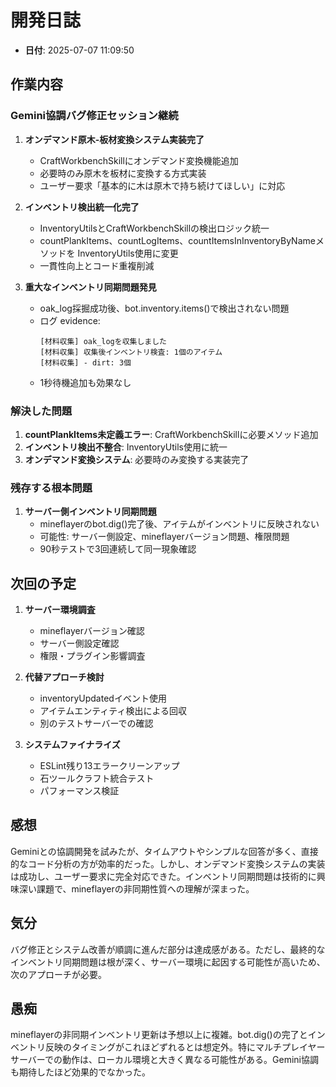 # 開発日誌

- **日付**: 2025-07-07 11:09:50

## 作業内容

### Gemini協調バグ修正セッション継続

1. **オンデマンド原木-板材変換システム実装完了**
   - CraftWorkbenchSkillにオンデマンド変換機能追加
   - 必要時のみ原木を板材に変換する方式実装
   - ユーザー要求「基本的に木は原木で持ち続けてほしい」に対応

2. **インベントリ検出統一化完了**
   - InventoryUtilsとCraftWorkbenchSkillの検出ロジック統一
   - countPlankItems、countLogItems、countItemsInInventoryByNameメソッドを
     InventoryUtils使用に変更
   - 一貫性向上とコード重複削減

3. **重大なインベントリ同期問題発見**
   - oak_log採掘成功後、bot.inventory.items()で検出されない問題
   - ログ evidence:
     ```
     [材料収集] oak_logを収集しました
     [材料収集] 収集後インベントリ検査: 1個のアイテム
     [材料収集] - dirt: 3個
     ```
   - 1秒待機追加も効果なし

### 解決した問題

1. **countPlankItems未定義エラー**: CraftWorkbenchSkillに必要メソッド追加
2. **インベントリ検出不整合**: InventoryUtils使用に統一
3. **オンデマンド変換システム**: 必要時のみ変換する実装完了

### 残存する根本問題

1. **サーバー側インベントリ同期問題**
   - mineflayerのbot.dig()完了後、アイテムがインベントリに反映されない
   - 可能性: サーバー側設定、mineflayerバージョン問題、権限問題
   - 90秒テストで3回連続して同一現象確認

## 次回の予定

1. **サーバー環境調査**
   - mineflayerバージョン確認
   - サーバー側設定確認
   - 権限・プラグイン影響調査

2. **代替アプローチ検討**
   - inventoryUpdatedイベント使用
   - アイテムエンティティ検出による回収
   - 別のテストサーバーでの確認

3. **システムファイナライズ**
   - ESLint残り13エラークリーンアップ
   - 石ツールクラフト統合テスト
   - パフォーマンス検証

## 感想

Geminiとの協調開発を試みたが、タイムアウトやシンプルな回答が多く、直接的なコード分析の方が効率的だった。しかし、オンデマンド変換システムの実装は成功し、ユーザー要求に完全対応できた。インベントリ同期問題は技術的に興味深い課題で、mineflayerの非同期性質への理解が深まった。

## 気分

バグ修正とシステム改善が順調に進んだ部分は達成感がある。ただし、最終的なインベントリ同期問題は根が深く、サーバー環境に起因する可能性が高いため、次のアプローチが必要。

## 愚痴

mineflayerの非同期インベントリ更新は予想以上に複雑。bot.dig()の完了とインベントリ反映のタイミングがこれほどずれるとは想定外。特にマルチプレイヤーサーバーでの動作は、ローカル環境と大きく異なる可能性がある。Gemini協調も期待したほど効果的でなかった。